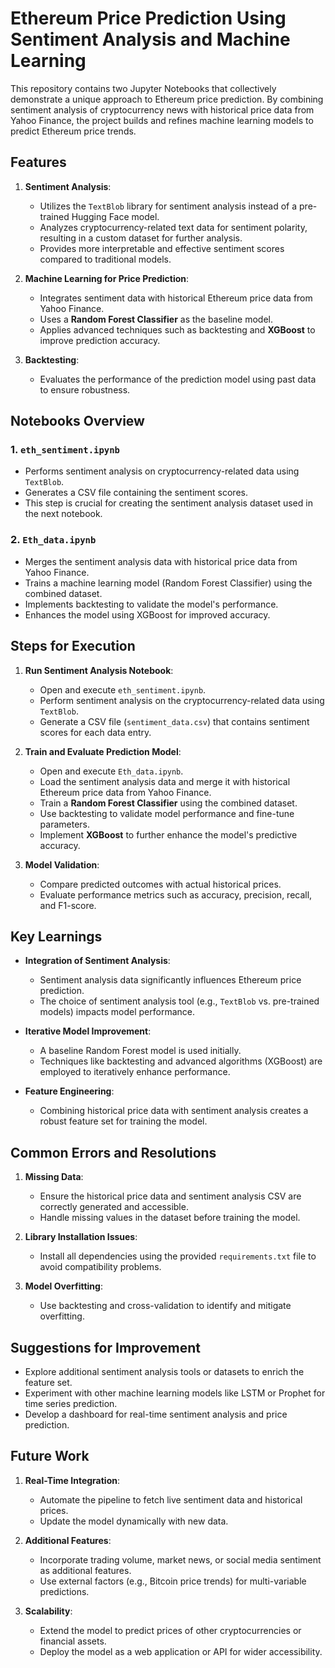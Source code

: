 # Ethereum Price Prediction Using Sentiment Analysis and Machine Learning

This repository contains two Jupyter Notebooks that collectively demonstrate a unique approach to Ethereum price prediction. By combining sentiment analysis of cryptocurrency news with historical price data from Yahoo Finance, the project builds and refines machine learning models to predict Ethereum price trends.

## Features

1. **Sentiment Analysis**:
   - Utilizes the `TextBlob` library for sentiment analysis instead of a pre-trained Hugging Face model.
   - Analyzes cryptocurrency-related text data for sentiment polarity, resulting in a custom dataset for further analysis.
   - Provides more interpretable and effective sentiment scores compared to traditional models.

2. **Machine Learning for Price Prediction**:
   - Integrates sentiment data with historical Ethereum price data from Yahoo Finance.
   - Uses a **Random Forest Classifier** as the baseline model.
   - Applies advanced techniques such as backtesting and **XGBoost** to improve prediction accuracy.

3. **Backtesting**:
   - Evaluates the performance of the prediction model using past data to ensure robustness.

## Notebooks Overview

### 1. `eth_sentiment.ipynb`
   - Performs sentiment analysis on cryptocurrency-related data using `TextBlob`.
   - Generates a CSV file containing the sentiment scores.
   - This step is crucial for creating the sentiment analysis dataset used in the next notebook.

### 2. `Eth_data.ipynb`
   - Merges the sentiment analysis data with historical price data from Yahoo Finance.
   - Trains a machine learning model (Random Forest Classifier) using the combined dataset.
   - Implements backtesting to validate the model's performance.
   - Enhances the model using XGBoost for improved accuracy.

## Steps for Execution

1. **Run Sentiment Analysis Notebook**:
   - Open and execute `eth_sentiment.ipynb`.
   - Perform sentiment analysis on the cryptocurrency-related data using `TextBlob`.
   - Generate a CSV file (`sentiment_data.csv`) that contains sentiment scores for each data entry.

2. **Train and Evaluate Prediction Model**:
   - Open and execute `Eth_data.ipynb`.
   - Load the sentiment analysis data and merge it with historical Ethereum price data from Yahoo Finance.
   - Train a **Random Forest Classifier** using the combined dataset.
   - Use backtesting to validate model performance and fine-tune parameters.
   - Implement **XGBoost** to further enhance the model's predictive accuracy.

3. **Model Validation**:
   - Compare predicted outcomes with actual historical prices.
   - Evaluate performance metrics such as accuracy, precision, recall, and F1-score.

## Key Learnings

- **Integration of Sentiment Analysis**:
  - Sentiment analysis data significantly influences Ethereum price prediction.
  - The choice of sentiment analysis tool (e.g., `TextBlob` vs. pre-trained models) impacts model performance.

- **Iterative Model Improvement**:
  - A baseline Random Forest model is used initially.
  - Techniques like backtesting and advanced algorithms (XGBoost) are employed to iteratively enhance performance.

- **Feature Engineering**:
  - Combining historical price data with sentiment analysis creates a robust feature set for training the model.

## Common Errors and Resolutions

1. **Missing Data**:
   - Ensure the historical price data and sentiment analysis CSV are correctly generated and accessible.
   - Handle missing values in the dataset before training the model.

2. **Library Installation Issues**:
   - Install all dependencies using the provided `requirements.txt` file to avoid compatibility problems.

3. **Model Overfitting**:
   - Use backtesting and cross-validation to identify and mitigate overfitting.

## Suggestions for Improvement

- Explore additional sentiment analysis tools or datasets to enrich the feature set.
- Experiment with other machine learning models like LSTM or Prophet for time series prediction.
- Develop a dashboard for real-time sentiment analysis and price prediction.

## Future Work

1. **Real-Time Integration**:
   - Automate the pipeline to fetch live sentiment data and historical prices.
   - Update the model dynamically with new data.

2. **Additional Features**:
   - Incorporate trading volume, market news, or social media sentiment as additional features.
   - Use external factors (e.g., Bitcoin price trends) for multi-variable predictions.

3. **Scalability**:
   - Extend the model to predict prices of other cryptocurrencies or financial assets.
   - Deploy the model as a web application or API for wider accessibility.


  
